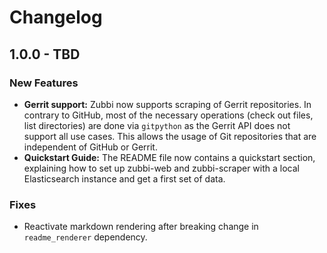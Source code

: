 # Changelog

## 1.0.0 - TBD

### New Features
- **Gerrit support:** Zubbi now supports scraping of Gerrit repositories. In
  contrary to GitHub, most of the necessary operations (check out files, list
  directories) are done via `gitpython` as the Gerrit API does not support all
  use cases. This allows the usage of Git repositories that are independent of
  GitHub or Gerrit.
- **Quickstart Guide:** The README file now contains a quickstart section,
  explaining how to set up zubbi-web and zubbi-scraper with a local Elasticsearch
  instance and get a first set of data.

### Fixes
- Reactivate markdown rendering after breaking change in `readme_renderer`
  dependency.
